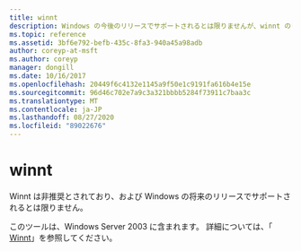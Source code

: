 ```yaml
---
title: winnt
description: Windows の今後のリリースでサポートされるとは限りませんが、winnt のリファレンス記事です。
ms.topic: reference
ms.assetid: 3bf6e792-befb-435c-8fa3-940a45a98adb
author: coreyp-at-msft
ms.author: coreyp
manager: dongill
ms.date: 10/16/2017
ms.openlocfilehash: 20449f6c4132e1145a9f50e1c9191fa616b4e15e
ms.sourcegitcommit: 96d46c702e7a9c3a321bbbb5284f73911c7baa3c
ms.translationtype: MT
ms.contentlocale: ja-JP
ms.lasthandoff: 08/27/2020
ms.locfileid: "89022676"
---
```

# <a name="winnt"></a>winnt



Winnt は非推奨とされており、および Windows の将来のリリースでサポートされるとは限りません。

このツールは、Windows Server 2003 に含まれます。 詳細については、「 [Winnt](/previous-versions/orphan-topics/ws.10/cc755763(v=ws.10))」を参照してください。
